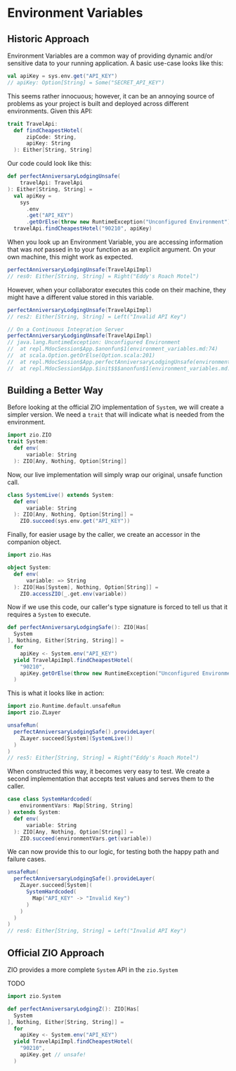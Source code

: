 # Environment Variables

## Historic Approach


Environment Variables are a common way of providing dynamic and/or sensitive data to your running application.
A basic use-case looks like this:

```scala
val apiKey = sys.env.get("API_KEY")
// apiKey: Option[String] = Some("SECRET_API_KEY")
```

This seems rather innocuous; however, it can be an annoying source of problems as your project is built and deployed across different environments.
Given this API:

```scala
trait TravelApi:
  def findCheapestHotel(
      zipCode: String,
      apiKey: String
  ): Either[String, String]
```


Our code could look like this:

```scala
def perfectAnniversaryLodgingUnsafe(
    travelApi: TravelApi
): Either[String, String] =
  val apiKey =
    sys
      .env
      .get("API_KEY")
      .getOrElse(throw new RuntimeException("Unconfigured Environment"))
  travelApi.findCheapestHotel("90210", apiKey)
```

When you look up an Environment Variable, you are accessing information that was _not_ passed in to your function as an explicit argument.
On your own machine, this might work as expected.

```scala
perfectAnniversaryLodgingUnsafe(TravelApiImpl)
// res0: Either[String, String] = Right("Eddy's Roach Motel")
```

However, when your collaborator executes this code on their machine, they might have a different value stored in this variable.


```scala
perfectAnniversaryLodgingUnsafe(TravelApiImpl)
// res2: Either[String, String] = Left("Invalid API Key")
```


```scala
// On a Continuous Integration Server
perfectAnniversaryLodgingUnsafe(TravelApiImpl)
// java.lang.RuntimeException: Unconfigured Environment
// 	at repl.MdocSession$App.$anonfun$1(environment_variables.md:74)
// 	at scala.Option.getOrElse(Option.scala:201)
// 	at repl.MdocSession$App.perfectAnniversaryLodgingUnsafe(environment_variables.md:74)
// 	at repl.MdocSession$App.$init$$$anonfun$1(environment_variables.md:109)
```

## Building a Better Way


Before looking at the official ZIO implementation of `System`, we will create a simpler version.
We need a `trait` that will indicate what is needed from the environment.

```scala
import zio.ZIO
trait System:
  def env(
      variable: String
  ): ZIO[Any, Nothing, Option[String]]
```

Now, our live implementation will simply wrap our original, unsafe function call.

```scala
class SystemLive() extends System:
  def env(
      variable: String
  ): ZIO[Any, Nothing, Option[String]] =
    ZIO.succeed(sys.env.get("API_KEY"))
```

Finally, for easier usage by the caller, we create an accessor in the companion object.

```scala
import zio.Has

object System:
  def env(
      variable: => String
  ): ZIO[Has[System], Nothing, Option[String]] =
    ZIO.accessZIO(_.get.env(variable))
```

Now if we use this code, our caller's type signature is forced to tell us that it requires a `System` to execute.

```scala
def perfectAnniversaryLodgingSafe(): ZIO[Has[
  System
], Nothing, Either[String, String]] =
  for
    apiKey <- System.env("API_KEY")
  yield TravelApiImpl.findCheapestHotel(
    "90210",
    apiKey.getOrElse(throw new RuntimeException("Unconfigured Environment"))
  )
```

This is what it looks like in action:

```scala
import zio.Runtime.default.unsafeRun
import zio.ZLayer

unsafeRun(
  perfectAnniversaryLodgingSafe().provideLayer(
    ZLayer.succeed[System](SystemLive())
  )
)
// res5: Either[String, String] = Right("Eddy's Roach Motel")
```

When constructed this way, it becomes very easy to test.
We create a second implementation that accepts test values and serves them to the caller.

```scala
case class SystemHardcoded(
    environmentVars: Map[String, String]
) extends System:
  def env(
      variable: String
  ): ZIO[Any, Nothing, Option[String]] =
    ZIO.succeed(environmentVars.get(variable))
```

We can now provide this to our logic, for testing both the happy path and failure cases.

```scala
unsafeRun(
  perfectAnniversaryLodgingSafe().provideLayer(
    ZLayer.succeed[System](
      SystemHardcoded(
        Map("API_KEY" -> "Invalid Key")
      )
    )
  )
)
// res6: Either[String, String] = Left("Invalid API Key")
```


## Official ZIO Approach

ZIO provides a more complete `System` API in the `zio.System`

TODO

```scala
import zio.System

def perfectAnniversaryLodgingZ(): ZIO[Has[
  System
], Nothing, Either[String, String]] =
  for
    apiKey <- System.env("API_KEY")
  yield TravelApiImpl.findCheapestHotel(
    "90210",
    apiKey.get // unsafe!
  )
```